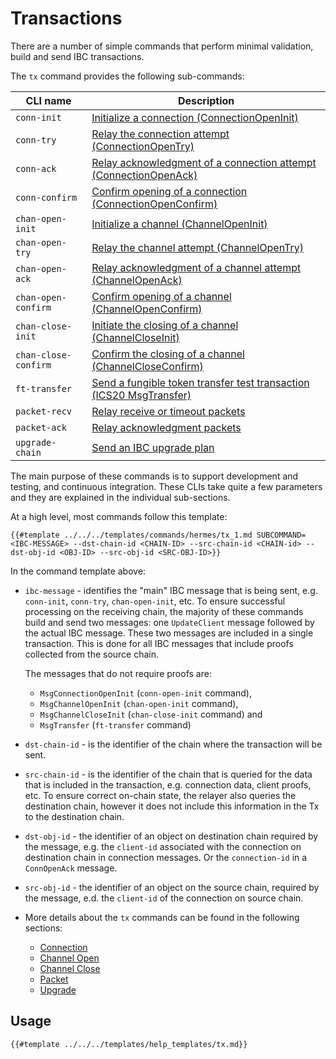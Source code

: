 # Transactions

There are a number of simple commands that perform minimal validation, build and send IBC transactions.

The `tx` command provides the following sub-commands:

| CLI name               | Description                                                                                                     |
| ---------------------- | --------------------------------------------------------------------------------------------------------------- |
| `conn-init`            | [Initialize a connection (ConnectionOpenInit)](./connection.md#connection-init)                            |
| `conn-try`             | [Relay the connection attempt (ConnectionOpenTry)](./connection.md#connection-try)                         |
| `conn-ack`             | [Relay acknowledgment of a connection attempt (ConnectionOpenAck)](./connection.md#connection-ack)         |
| `conn-confirm`         | [Confirm opening of a connection (ConnectionOpenConfirm)](./connection.md#connection-confirm)              |
| `chan-open-init`       | [Initialize a channel (ChannelOpenInit)](./channel-open.md#channel-open-init)                              |
| `chan-open-try`        | [Relay the channel attempt (ChannelOpenTry)](./channel-open.md#channel-open-try)                           |
| `chan-open-ack`        | [Relay acknowledgment of a channel attempt (ChannelOpenAck)](./channel-open.md#channel-open-ack)           |
| `chan-open-confirm`    | [Confirm opening of a channel (ChannelOpenConfirm)](./channel-open.md#channel-open-close)                  |
| `chan-close-init`      | [Initiate the closing of a channel (ChannelCloseInit)](./channel-close.md#channel-close-init)              |
| `chan-close-confirm`   | [Confirm the closing of a channel (ChannelCloseConfirm)](./channel-close.md#channel-close-confirm)         |
| `ft-transfer`          | [Send a fungible token transfer test transaction (ICS20 MsgTransfer)](./packet.md#fungible-token-transfer)  |
| `packet-recv`          | [Relay receive or timeout packets](./packet.md#relay-receive-and-timeout-packets)                          |
| `packet-ack`           | [Relay acknowledgment packets](./packet.md#relay-acknowledgment-packets)                                   |
| `upgrade-chain`        | [Send an IBC upgrade plan](./upgrade.md)

The main purpose of these commands is to support development and testing, and continuous integration. These CLIs take quite a few parameters and they are explained in the individual sub-sections.

At a high level, most commands follow this template:

```shell
{{#template ../../../templates/commands/hermes/tx_1.md SUBCOMMAND=<IBC-MESSAGE> --dst-chain-id <CHAIN-ID> --src-chain-id <CHAIN-id> --dst-obj-id <OBJ-ID> --src-obj-id <SRC-OBJ-ID>}}
```

In the command template above:

- `ibc-message` - identifies the "main" IBC message that is being sent, e.g. `conn-init`, `conn-try`, `chan-open-init`, etc. To ensure successful processing on the receiving chain, the majority of these commands build and send two messages: one `UpdateClient` message followed by the actual IBC message. These two messages are included in a single transaction. This is done for all IBC messages that include proofs collected from the source chain.

    The messages that do not require proofs are:
    - `MsgConnectionOpenInit` (`conn-open-init` command),
    - `MsgChannelOpenInit` (`chan-open-init` command),
    - `MsgChannelCloseInit` (`chan-close-init` command) and
    - `MsgTransfer` (`ft-transfer` command)

- `dst-chain-id` - is the identifier of the chain where the transaction will be sent.

- `src-chain-id` - is the identifier of the chain that is queried for the data that is included in the transaction, e.g. connection data, client proofs, etc. To ensure correct on-chain state, the relayer also queries the destination chain, however it does not include this information in the Tx to the destination chain.

- `dst-obj-id` - the identifier of an object on destination chain required by the message, e.g. the `client-id` associated with the connection on destination chain in connection messages. Or the `connection-id` in a `ConnOpenAck` message.

- `src-obj-id` - the identifier of an object on the source chain, required by the message, e.d. the `client-id` of the connection on source chain.

- More details about the `tx` commands can be found in the following sections:
     - [Connection](./connection.md)
     - [Channel Open](./channel-open.md)
     - [Channel Close](./channel-close.md)
     - [Packet](./packet.md)
     - [Upgrade](./upgrade.md)

## Usage

```shell
{{#template ../../../templates/help_templates/tx.md}}

```
